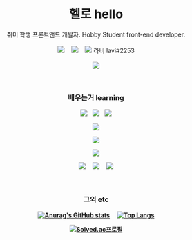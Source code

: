 <h1 align="center"><b>헬로 hello</b></h1>
<p align="center">
  취미 학생 프론트앤드 개발자.  Hobby Student front-end developer.
  <br><br>
  <a href="https://lavi27.github.io/l/"><img src="https://img.shields.io/badge/Homepage-585DFF?style=flat-square"/></a>
  &nbsp;&nbsp;
  <a href="mailto:npt1237@gmail.com"><img src="https://img.shields.io/badge/Gmail-EA4335?style=flat-square&logo=Gmail&logoColor=white"/></a>
  &nbsp;&nbsp;
  <a href="#"><img src="https://img.shields.io/badge/Discord-5865F2?style=flat-square&logo=Discord&logoColor=white"/></a>
  라비 lavi#2253
  <br>
  <br>
  <img src="https://wakatime.com/badge/user/1196296a-6a7c-4863-a9d7-455d612e5af1.svg"/>
</p>
<br>

<h3 align="center"><b>배우는거 learning</b></h3>
<p align="center">
  <a href="#"><img src="https://img.shields.io/badge/HTML5-E34F26?style=flat-square&logo=HTML5&logoColor=white"/></a>
  &nbsp;
  <a href="#"><img src="https://img.shields.io/badge/CSS3-1572B6?style=flat-square&logo=CSS3&logoColor=white"/></a>
  &nbsp;
  <a href="#"><img src="https://img.shields.io/badge/JavaScript-F7DF1E?style=flat-square&logo=JavaScript&logoColor=000"/></a>
</p>
<p align="center">
  <a href="#"><img src="https://img.shields.io/badge/Vue.js-4FC08D?style=flat-square&logo=Vue.js&logoColor=white"/></a>
</p>
<p align="center">
  <a href="#"><img src="https://img.shields.io/badge/MySQL-4479A1?style=flat-square&logo=MySQL&logoColor=white"/></a>
</p>
<p align="center">
  <a href="#"><img src="https://img.shields.io/badge/Node.js-339933?style=flat-square&logo=Node.js&logoColor=white"/></a>
</p>
<p align="center">
  <a href="#"><img src="https://img.shields.io/badge/Python-3776AB?style=flat-square&logo=Python&logoColor=white"/></a>
  &nbsp;&nbsp;
  <a href="#"><img src="https://img.shields.io/badge/C-A8B9CC?style=flat-square&logo=C&logoColor=white"/></a>
   &nbsp;&nbsp;
  <a href="#"><img src="https://img.shields.io/badge/Java-007396?style=flat-square&logo=Java&logoColor=white"/></a>
</p>
<br>

<h3 align="center"><b>그외 etc</h3>
<span align="center">

  <a href="#">![Anurag's GitHub stats](https://github-readme-stats.vercel.app/api?username=lavi27)</a>
  &nbsp;&nbsp;&nbsp;
  <a href="#">![Top Langs](https://github-readme-stats.vercel.app/api/top-langs/?username=lavi27&theme=buefy)</a>
  
  [![Solved.ac프로필](http://mazassumnida.wtf/api/v2/generate_badge?boj=lavi)](https://solved.ac/lavi)
</span>
